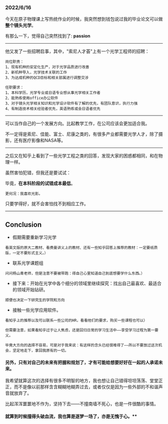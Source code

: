 ### 2022/6/16

今天在原子物理课上写热统作业的时候，我突然想到钱包说过我的毕业论文可以做**整个镜头光学**。

有那么一下，觉得自己突然找到了: **passion** 


----

他又发了一些招聘启事，其中，"索尼人才荟"上有一个光学工程师的招聘：

```
岗位职责：
1、现有机种的安定化生产，对于光学品质进行改善
2、新机种导入，光学技术关联的工作
3、为达成机种的QCD目标和相关部属进行调整交涉

任职要求：
1、本科学历，光学专业或日语专业想从事光学相关工作者
2、能熟练使用office办公软件
3、对于镜头光学相关知识和光学设计软件有了解的优先，有团队意识，执行力强
4、有制造技术相关经验者优先，英语熟练或会日语者优先
```


----

可以当作自己的一个发展方向。比起教学工作，在公司应该会更加适合我。

不一定得是索尼、佳能、富士、尼康之类的，有很多产业都需要光学人才，除了摄影，还有医疗影像和NASA等。

----

之后又在知乎上看到了一些光学工程之类的回答，发现大家的困惑都相同，和在物理一样。

虽然害怕犯错，但我还是要试试：

毕竟，**在本科阶段的试错成本最低**。

```
更何况：我喜欢光影。
```

只要学得好，就不会害怕找不到相应工作。

---

## Conclusion

- 假期需要重新学习光学
```
看英文版的原大二教材、看费曼讲义上的教材、还有一些知乎回答上推荐的教材：一定要纸质版，一定不要形式主义。）
```

- 联系光学课题组
```
问问杨山青老师，但是注意不要被带跑：得自己心里知道自己到底想要学什么东西。）
```

- 接下来：开始在光学中各个细分的领域里继续探究：找出自己最喜欢、最适合的领域开始钻研。
```
顺便也决定一下研究生的学院和方向
```

- 接触一些光学应用软件。

```
看知乎上的推荐以及可以联系一些公司的HR，看看他们的要求，购买一些课程也可以）

但需要注意，如果看知乎过于让人焦虑，还是回归日常的学习生活中——享受学习过程为第一要义。

毕竟大方向的选择不容易，可是对于我来说：有这样的念头已经很难得了——所以不要放过这次机会，坚定地走下，拿回我原有的一切。
```


#### 另外，只有对自己的未来有把握和规划了，才有可能给想要好好在一起的人承诺未来。 

我希望就算这次的选择有很多不明智的地方，我也想让自己错得坦坦荡荡、堂堂正正，而不是像以前那样含含糊糊地糊弄过去，或者仅仅是因为一些外部的不和谐声音就放弃了。

比起浑浑噩噩地不作为，坚持下去——不撞南墙不死心，也是一件很酷的事情。

#### 就算到时候撞得头破血流，我也算是逐梦一场了，亦是无愧于心。**
